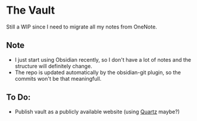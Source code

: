 # The Vault

Still a WIP since I need to migrate all my notes from OneNote.


## Note
- I just start using Obsidian recently, so I don't have a lot of notes and the structure will definitely change.
- The repo is updated automatically by the obsidian-git plugin, so the commits won't be that meaningfull.


## To Do:
- Publish vault as a publicly available website (using [Quartz](https://github.com/jackyzha0/quartz) maybe?)